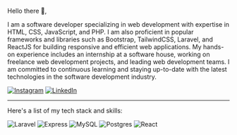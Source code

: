 Hello there 👋,


I am a software developer specializing in web development with expertise in HTML, CSS, JavaScript, and PHP. I am also proficient in popular frameworks and libraries such as Bootstrap, TailwindCSS, Laravel, and ReactJS for building responsive and efficient web applications. My hands-on experience includes an internship at a software house, working on freelance web development projects, and leading web development teams. I am committed to continuous learning and staying up-to-date with the latest technologies in the software development industry.

[![Instagram](https://img.shields.io/badge/Instagram-%23E4405F.svg?style=for-the-badge&logo=Instagram&logoColor=white)](https://instagram.com/ddim03) 
[![LinkedIn](https://img.shields.io/badge/LinkedIn-%230077B5.svg?style=for-the-badge&logo=linkedin&logoColor=white)](https://www.linkedin.com/in/dimasgda)

----
Here's a list of my tech stack and skills:

![Laravel](https://img.shields.io/badge/laravel-%23FF2D20.svg?style=for-the-badge&logo=laravel&logoColor=white)
![Express](https://img.shields.io/badge/-Express-%2320232a?style=for-the-badge&logo=Express&logoColor=%2361DAFB)
![MySQL](https://img.shields.io/badge/mysql-%2300000f.svg?style=for-the-badge&logo=mysql&logoColor=white) 
![Postgres](https://img.shields.io/badge/postgres-%23316192.svg?style=for-the-badge&logo=postgresql&logoColor=white)
![React](https://img.shields.io/badge/react-%2320232a.svg?style=for-the-badge&logo=react&logoColor=%2361DAFB) 
